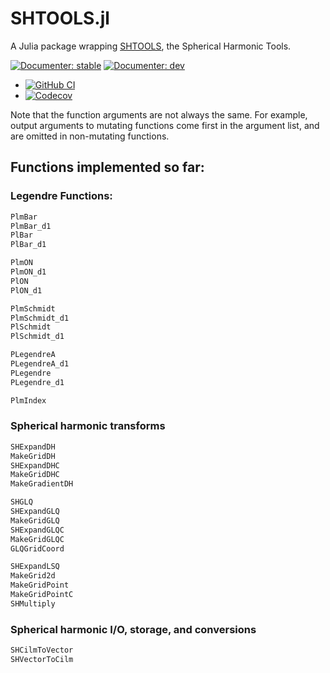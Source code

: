 # SHTOOLS.jl

A Julia package wrapping
[SHTOOLS](https://github.com/SHTOOLS/SHTOOLS), the Spherical Harmonic
Tools.

[![Documenter: stable](https://img.shields.io/badge/docs-stable-blue.svg)](https://eschnett.github.io/SHTOOLS.jl/stable)
[![Documenter: dev](https://img.shields.io/badge/docs-dev-blue.svg)](https://eschnett.github.io/SHTOOLS.jl/dev)
* [![GitHub
  CI](https://github.com/eschnett/SHTOOLS.jl/workflows/CI/badge.svg)](https://github.com/eschnett/SHTOOLS.jl/actions)
* [![Codecov](https://codecov.io/gh/eschnett/SHTOOLS.jl/branch/main/graph/badge.svg)](https://codecov.io/gh/eschnett/SHTOOLS.jl)

Note that the function arguments are not always the same. For example,
output arguments to mutating functions come first in the argument
list, and are omitted in non-mutating functions.

## Functions implemented so far:

### Legendre Functions:

```Julia
PlmBar
PlmBar_d1
PlBar
PlBar_d1

PlmON
PlmON_d1
PlON
PlON_d1

PlmSchmidt
PlmSchmidt_d1
PlSchmidt
PlSchmidt_d1

PLegendreA
PLegendreA_d1
PLegendre
PLegendre_d1

PlmIndex
```

### Spherical harmonic transforms

```Julia
SHExpandDH
MakeGridDH
SHExpandDHC
MakeGridDHC
MakeGradientDH

SHGLQ
SHExpandGLQ
MakeGridGLQ
SHExpandGLQC
MakeGridGLQC
GLQGridCoord

SHExpandLSQ
MakeGrid2d
MakeGridPoint
MakeGridPointC
SHMultiply
```

### Spherical harmonic I/O, storage, and conversions

```Julia
SHCilmToVector
SHVectorToCilm
```
